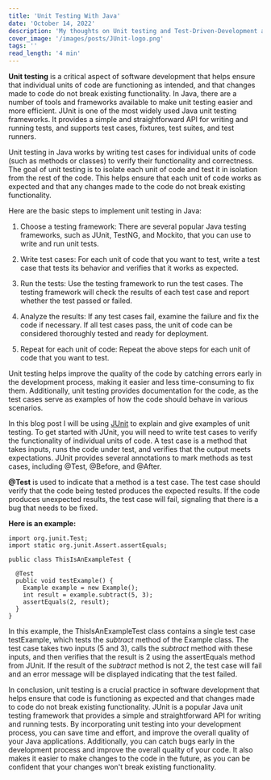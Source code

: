 ```yaml
---
title: 'Unit Testing With Java'
date: 'October 14, 2022'
description: 'My thoughts on Unit testing and Test-Driven-Development and why I think it is important'
cover_image: '/images/posts/JUnit-logo.png'
tags: ''
read_length: '4 min'
---
```


**Unit testing** is a critical aspect of software development that helps ensure that individual units of code are
functioning as intended, and that changes made to code do not break existing functionality. In Java, there are a number
of tools and frameworks available to make unit testing easier and more efficient.
JUnit is one of the most widely used Java unit testing frameworks. It provides a simple and straightforward API for
writing and running tests, and supports test cases, fixtures, test suites, and test runners.

Unit testing in Java works by writing test cases for individual units of code (such as methods or classes) to verify
their functionality and correctness. The goal of unit testing is to isolate each unit of code and test it in isolation
from the rest of the code. This helps ensure that each unit of code works as expected and that any changes made to the
code do not break existing functionality.

Here are the basic steps to implement unit testing in Java:

1) Choose a testing framework: There are several popular Java testing frameworks, such as JUnit, TestNG, and Mockito,
   that you can use to write and run unit tests.

2) Write test cases: For each unit of code that you want to test, write a test case that tests its behavior and verifies
   that it works as expected.

3) Run the tests: Use the testing framework to run the test cases. The testing framework will check the results of each
   test case and report whether the test passed or failed.

4) Analyze the results: If any test cases fail, examine the failure and fix the code if necessary. If all test cases
   pass, the unit of code can be considered thoroughly tested and ready for deployment.

5) Repeat for each unit of code: Repeat the above steps for each unit of code that you want to test.

Unit testing helps improve the quality of the code by catching errors early in the development process, making it easier
and less time-consuming to fix them. Additionally, unit testing provides documentation for the code, as the test cases
serve as examples of how the code should behave in various scenarios.

In this blog post I will be using [JUnit](https://junit.org/junit5/docs/current/api/) to explain and give examples of unit testing. To get started with JUnit, you
will need to write test cases to verify the functionality of individual units of code. A
test case is a method that takes inputs, runs the code under test, and verifies that the output meets expectations.
JUnit provides several annotations to mark methods as test cases, including @Test, @Before, and @After.

**@Test** is used to indicate that a method is a test case. The test case should verify that the code being tested
produces
the expected results. If the code produces unexpected results, the test case will fail, signaling that there is a bug
that needs to be fixed.

**Here is an example:**

```
import org.junit.Test;
import static org.junit.Assert.assertEquals;

public class ThisIsAnExampleTest {
  
  @Test
  public void testExample() {
    Example example = new Example();
    int result = example.subtract(5, 3); 
    assertEquals(2, result); 
  }
}
```

In this example, the ThisIsAnExampleTest class contains a single test case testExample, which tests the _subtract_
method of
the
Example
class. The test case takes two inputs (5 and 3), calls the _subtract_ method with these inputs, and then verifies that
the result is 2 using the assertEquals method from JUnit. If the result of the _subtract_ method is not 2, the test case will fail
and an error message will be displayed indicating that the test failed.

In conclusion, unit testing is a crucial practice in software development that helps ensure that code is
functioning as expected and that changes made to code do not break existing functionality. JUnit is a popular Java unit
testing framework that provides a simple and straightforward API for writing and running tests. By incorporating unit
testing into your development process, you can save time and effort, and improve the overall quality of your Java
applications. Additionally, you can catch bugs early in the development process and improve the overall
quality of your code. It also makes it easier to make changes to the code in the future, as you can be confident that
your changes won't break existing functionality.
